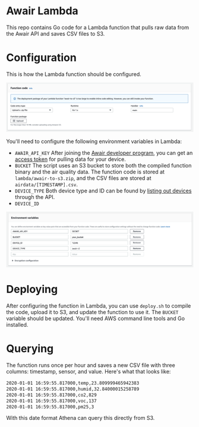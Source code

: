 # Awair Lambda

This repo contains Go code for a Lambda function that pulls raw data from the
Awair API and saves CSV files to S3.

# Configuration

This is how the Lambda function should be configured.

![Function Settings](images/function-settings.png)

You'll need to configure the following environment variables in Lambda:

- `AWAIR_API_KEY`
  After joining the [Awair developer
  program](https://developer.getawair.com/onboard/welcome), you can get an [access
  token](https://developer.getawair.com/console/access-token) for pulling data for
  your device.
- `BUCKET`
  The script uses an S3 bucket to store both the compiled function binary and the
  air quality data. The function code is stored at `lambda/awair-to-s3.zip`, and
  the CSV files are stored at `airdata/[TIMESTAMP].csv`.
- `DEVICE_TYPE`
  Both device type and ID can be found by [listing out
  devices](https://docs.developer.getawair.com/?version=latest#26ca616d-b6e6-4647-a07d-5c90a23b7afe)
  through the API.
- `DEVICE_ID`

![Environment Variables](images/env-vars.png)

# Deploying

After configuring the function in Lambda, you can use `deploy.sh` to compile the
code, upload it to S3, and update the function to use it. The `BUCKET` variable
should be updated. You'll need AWS command line tools and Go installed.

# Querying

The function runs once per hour and saves a new CSV file with three columns:
timestamp, sensor, and value. Here's what that looks like:

```
2020-01-01 16:59:55.817000,temp,23.809999465942383
2020-01-01 16:59:55.817000,humid,32.84000015258789
2020-01-01 16:59:55.817000,co2,829
2020-01-01 16:59:55.817000,voc,137
2020-01-01 16:59:55.817000,pm25,3
```

With this date format Athena can query this directly from S3.
